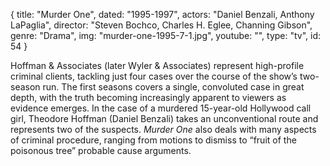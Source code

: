 {
  title: "Murder One",
  dated:  "1995-1997",
  actors: "Daniel Benzali, Anthony LaPaglia",
  director: "Steven Bochco, Charles H. Eglee, Channing Gibson",
  genre: "Drama",
  img: "murder-one-1995-7-1.jpg",
  youtube: "",
  type: "tv",
  id: 54
}

Hoffman & Associates (later Wyler & Associates) represent high-profile criminal clients, tackling just four cases over the course of the show’s two-season run. The first seasons covers a single, convoluted case in great depth, with the truth becoming increasingly apparent to viewers as evidence emerges. In the case of a murdered 15-year-old Hollywood call girl, Theodore Hoffman (Daniel Benzali) takes an unconventional route and represents two of the suspects. _Murder One_ also deals with many aspects of criminal procedure, ranging from motions to dismiss to “fruit of the poisonous tree” probable cause arguments.